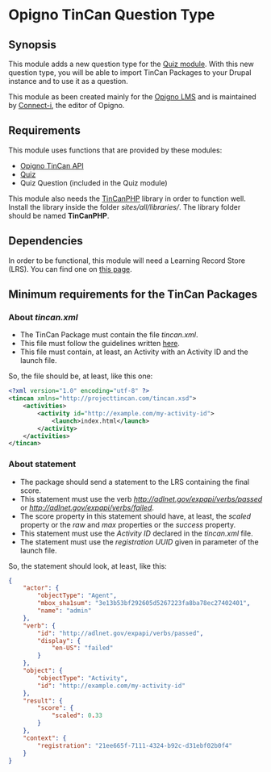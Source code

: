 # Opigno TinCan Question Type
## Synopsis

This module adds a new question type for the [Quiz module](https://www.drupal.org/project/quiz).
With this new question type, you will be able to import TinCan Packages to your Drupal instance and to use it as a
question.

This module as been created mainly for the [Opigno LMS](https://www.drupal.org/project/opigno_lms) and is maintained by
[Connect-i](https://www.drupal.org/node/1773678), the editor of Opigno.


## Requirements

This module uses functions that are provided by these modules:
- [Opigno TinCan API](https://www.drupal.org/sandbox/amermod/2696181)
- [Quiz](https://www.drupal.org/project/quiz)
- Quiz Question (included in the Quiz module)

This module also needs the [TinCanPHP](https://github.com/RusticiSoftware/TinCanPHP) library in order to function well.
Install the library inside the folder *sites/all/libraries/*. The library folder should be named **TinCanPHP**.


## Dependencies

In order to be functional, this module will need a Learning Record Store (LRS). You can find one on
[this page](https://tincanapi.com/get-lrs/).


## Minimum requirements for the TinCan Packages

### About *tincan.xml*
- The TinCan Package must contain the file *tincan.xml*.
- This file must follow the guidelines written [here](https://github.com/RusticiSoftware/launch/blob/master/lms_lrs.md).
- This file must contain, at least, an Activity with an Activity ID and the launch file.

So, the file should be, at least, like this one:
```xml
<?xml version="1.0" encoding="utf-8" ?>
<tincan xmlns="http://projecttincan.com/tincan.xsd">
    <activities>
        <activity id="http://example.com/my-activity-id">
            <launch>index.html</launch>
        </activity>
    </activities>
</tincan>
```

### About statement
- The package should send a statement to the LRS containing the final score.
- This statement must use the verb *http://adlnet.gov/expapi/verbs/passed* or *http://adlnet.gov/expapi/verbs/failed*.
- The score property in this statement should have, at least, the *scaled* property or the *raw* and *max* properties or
   the *success* property.
- This statement must use the *Activity ID* declared in the *tincan.xml* file.
- The statement must use the *registration UUID* given in parameter of the launch file.

So, the statement should look, at least, like this:
```json
{
    "actor": {
        "objectType": "Agent",
        "mbox_sha1sum": "3e13b53bf292605d5267223fa8ba78ec27402401",
        "name": "admin"
    },
    "verb": {
        "id": "http://adlnet.gov/expapi/verbs/passed",
        "display": {
            "en-US": "failed"
        }
    },
    "object": {
        "objectType": "Activity",
        "id": "http://example.com/my-activity-id"
    },
    "result": {
        "score": {
            "scaled": 0.33
        }
    },
    "context": {
        "registration": "21ee665f-7111-4324-b92c-d31ebf02b0f4"
    }
}
```
